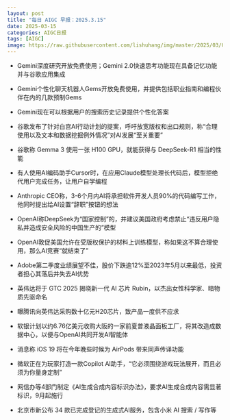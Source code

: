 ```yaml
---
layout: post
title: "每日 AIGC 早报：2025.3.15"
date: 2025-03-15
categories: AIGC日报
tags: [AIGC]
image: https://raw.githubusercontent.com/lishuhang/img/master/2025/03/0315-d.jpg
---
```


- Gemini深度研究开放免费使用；Gemini 2.0快速思考功能现在具备记忆功能并与谷歌应用集成

- Gemini个性化聊天机器人Gems开放免费使用，并提供包括职业指南和编程伙伴在内的几款预制Gems

- Gemini现在可以根据用户的搜索历史记录提供个性化答案

- 谷歌发布了针对白宫AI行动计划的提案，呼吁放宽版权和出口规则，称“合理使用以及文本和数据挖掘例外情况”对AI发展“至关重要”

- 谷歌称 Gemma 3 使用一张 H100 GPU，就能获得与 DeepSeek-R1 相当的性能

- 有人使用AI编码助手Cursor时，在应用Claude模型处理长代码后，模型拒绝代用户完成任务，让用户自学编程

- Anthropic CEO称，3-6个月内AI将承担软件开发人员90%的代码编写工作，他同时提出给AI设置“辞职”按钮的想法

- OpenAI称DeepSeek为“国家控制”的，并建议美国政府考虑禁止“违反用户隐私并造成安全风险的中国生产的”模型

- OpenAI敦促美国允许在受版权保护的材料上训练模型，称如果这不算合理使用，那么AI竞赛“就结束了”

- Adobe第二季度业绩展望不佳，股价下跌逾12%至2023年5月以来最低，投资者担心其落后并失去AI优势

- 英伟达将于 GTC 2025 揭晓新一代 AI 芯片 Rubin，以杰出女性科学家、暗物质先驱命名

- 曝腾讯向英伟达采购数十亿元H20芯片，致产品一度供不应求

- 软银计划以约6.76亿美元收购大阪的一家前夏普液晶面板工厂，将其改造成数据中心，以便与OpenAI共同开发AI智能体

- 消息称 iOS 19 将在今年晚些时候为 AirPods 带来同声传译功能

- 微软正在为玩家打造一款Copilot AI助手，“它必须围绕游戏玩法展开，而且必须为你量身定制”

- 网信办等4部门制定《AI生成合成内容标识办法》，要求AI生成合成内容需显著标识，9月起施行

- 北京市新公布 34 款已完成登记的生成式AI服务，包含小米 AI 搜索 / 写作等